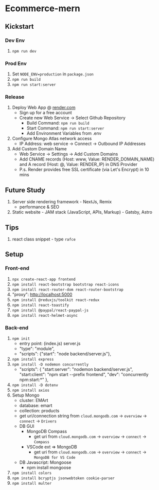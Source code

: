 # Ecommerce-mern

## Kickstart

### Dev Env

1. `npm run dev`

### Prod Env

1. Set `NODE_ENV=production` in `package.json`
1. `npm run build`
1. `npm run start:server`

### Release

1. Deploy Web App @ [render.com](https://render.com/)
   - Sign up for a free account
   - Create new Web Service -> Select Github Repository
     - Build Command: `npm run build`
     - Start Command: `npm run start:server`
     - Add Environment Variables from .env
1. Configure Mongo Atlas network access
   - IP Address: web service -> Connect -> Outbound IP Addresses
1. Add Custom Domain Name
   - Web Service -> Settings -> Add Custom Domains
   - Add CNAME records (Host: www, Value: RENDER_DOMAIN_NAME) and A record (Host: @, Value: RENDER_IP) in DNS Provider
   - P.s. Render provides free SSL certificate (via Let's Encrypt) in 10 mins

## Future Study

1. Server side rendering framework - NextJs, Remix
   - performance & SEO
1. Static website - JAM stack (JavaScript, APIs, Markup) - Gatsby, Astro

## Tips

1. react class snippet - type `rafce`

## Setup

### Front-end

1. `npx create-react-app frontend`
1. `npm install react-bootstrap bootstrap react-icons`
1. `npm install react-router-dom react-router-bootstrap`
1. "proxy": [http://localhost:5000](http://localhost:5000)
1. `npm install @reduxjs/toolkit react-redux`
1. `npm install react-toastify`
1. `npm install @paypal/react-paypal-js`
1. `npm install react-helmet-async`

### Back-end

1. `npm init`
   - entry point: (index.js) server.js
   - "type": "module",
   - "scripts": {"start": "node backend/server.js"},
1. `npm install express`
1. `npm install -D nodemon concurrently`
   - "scripts": {
     "start:server": "nodemon backend/server.js",
     "start:client": "npm start --prefix frontend",
     "dev": "concurrently npm:start:\*"
     },
1. `npm install -D dotenv`
1. `npm install axios`
1. Setup Mongo
   - cluster: EMArt
   - database: emart
   - collection: products
   - get uri/connection string from `cloud.mongodb.com` -> `overview` -> `connect` -> `Drivers`
   - DB GUI
     - MongoDB Compass
       - get uri from `cloud.mongodb.com` -> `overview` -> `connect` -> `Compass`
     - VSCode ext => MongoDB
       - get uri from `cloud.mongodb.com` -> `overview` -> `connect` -> `MongoDB for VS Code`
   - DB Javascript: Mongoose
     - npm install mongoose
1. `npm install colors`
1. `npm install bcryptjs jsonwebtoken cookie-parser`
1. `npm install multer`
